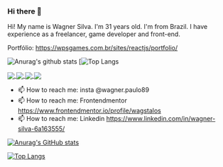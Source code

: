 ### Hi there 👋
Hi! My name is Wagner Silva. I'm 31 years old. I'm from Brazil. I have experience as a freelancer, game developer and front-end.

Portfólio: https://wpsgames.com.br/sites/reactjs/portfolio/

![Anurag's github stats](https://github-readme-stats.vercel.app/api?username=wagstalos&show_icons=true&theme=tokyonight) [![Top Langs](https://github-readme-stats.sabesansathananthan.vercel.app/api/top-langs/?username=wagstalos&amp;layout=compact&amp;theme=tokyonight)

<a href="https://github.com/wagstalos/wps-games-new">
  <img align="center" src="https://camo.githubusercontent.com/2ebfba68384dbb81cf5c5362f6856d50816e389d/68747470733a2f2f696d672e736869656c64732e696f2f62616467652f68746d6c352532302d2532334533344632362e7376673f267374796c653d666f722d7468652d6261646765266c6f676f3d68746d6c35266c6f676f436f6c6f723d7768697465" />
</a>
<a href="">
  <img align="center" src="https://camo.githubusercontent.com/dfa49363315af0242178cf2c8d6900f2637825c9/68747470733a2f2f696d672e736869656c64732e696f2f62616467652f6373732d2532333233393132302e7376673f267374796c653d666c61742d737175617265266c6f676f3d63737333266c6f676f436f6c6f723d7768697465" />
</a>

<a href="">
  <img align="center" src="https://camo.githubusercontent.com/4249e852f14e86cf7cd636b15c041c93d2f0572b/68747470733a2f2f696d672e736869656c64732e696f2f62616467652f6a6176617363726970742d2532334637444631452e7376673f267374796c653d666f722d7468652d6261646765266c6f676f3d6a617661736372697074266c6f676f436f6c6f723d626c61636b" />
</a>

<a href="https://github.com/wagstalos/smartMoney">
  <img align="center" src="https://camo.githubusercontent.com/83329fb35b579a50bd5eb9553811e8ec71cd78cc/68747470733a2f2f696d672e736869656c64732e696f2f62616467652f72656163742532302d2532333230323332612e7376673f267374796c653d666f722d7468652d6261646765266c6f676f3d7265616374266c6f676f436f6c6f723d253233363144414642" />
</a>



- 📫 How to reach me: insta @wagner.paulo89 
- 📫 How to reach me: Frontendmentor https://www.frontendmentor.io/profile/wagstalos
- 📫 How to reach me: Linkedin https://www.linkedin.com/in/wagner-silva-6a163555/
<!--
**wagstalos/wagstalos** is a ✨ _special_ ✨ repository because its `README.md` (this file) appears on your GitHub profile.

Here are some ideas to get you started:

- 🔭 I’m currently working on ...
- 🌱 I’m currently learning ...
- 👯 I’m looking to collaborate on ...
- 🤔 I’m looking for help with ...
- 💬 Ask me about ...
- 📫 How to reach me: ...
- 😄 Pronouns: ...
- ⚡ Fun fact: ...
-->


[![Anurag's GitHub stats](https://github-readme-stats.vercel.app/api?username=wagstalos)](https://github.com/anuraghazra/github-readme-stats)

[![Top Langs](https://github-readme-stats.vercel.app/api/top-langs/?username=wagstalos&layout=compact)](https://github.com/anuraghazra/github-readme-stats)


